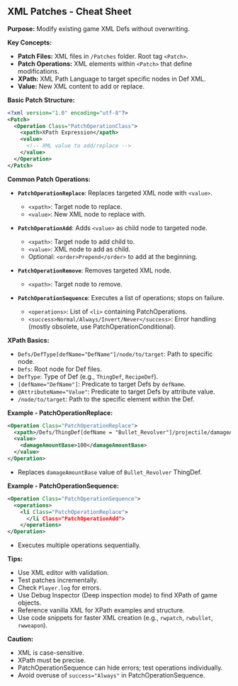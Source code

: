 ## XML Patches - Cheat Sheet

**Purpose:** Modify existing game XML Defs without overwriting.

**Key Concepts:**

- **Patch Files:** XML files in `/Patches` folder. Root tag `<Patch>`.
- **Patch Operations:** XML elements within `<Patch>` that define modifications.
- **XPath:** XML Path Language to target specific nodes in Def XML.
- **Value:**  New XML content to add or replace.

**Basic Patch Structure:**

```xml
<?xml version="1.0" encoding="utf-8"?>
<Patch>
  <Operation Class="PatchOperationClass">
    <xpath>XPath Expression</xpath>
    <value>
      <!-- XML value to add/replace -->
    </value>
  </Operation>
</Patch>
```

**Common Patch Operations:**

- **`PatchOperationReplace`**: Replaces targeted XML node with `<value>`.
    - `<xpath>`: Target node to replace.
    - `<value>`: New XML node to replace with.

- **`PatchOperationAdd`**: Adds `<value>` as child node to targeted node.
    - `<xpath>`: Target node to add child to.
    - `<value>`: XML node to add as child.
    - Optional: `<order>Prepend</order>` to add at the beginning.

- **`PatchOperationRemove`**: Removes targeted XML node.
    - `<xpath>`: Target node to remove.

- **`PatchOperationSequence`**: Executes a list of operations; stops on failure.
    - `<operations>`: List of `<li>` containing PatchOperations.
    - `<success>Normal/Always/Invert/Never</success>`: Error handling (mostly obsolete, use PatchOperationConditional).

**XPath Basics:**

- `Defs/DefType[defName="DefName"]/node/to/target`: Path to specific node.
- `Defs`: Root node for Def files.
- `DefType`: Type of Def (e.g., `ThingDef`, `RecipeDef`).
- `[defName="DefName"]`: Predicate to target Defs by `defName`.
- `@AttributeName="Value"`: Predicate to target Defs by attribute value.
- `/node/to/target`: Path to the specific element within the Def.

**Example - PatchOperationReplace:**

```xml
<Operation Class="PatchOperationReplace">
  <xpath>/Defs/ThingDef[defName = "Bullet_Revolver"]/projectile/damageAmountBase</xpath>
  <value>
    <damageAmountBase>100</damageAmountBase>
  </value>
</Operation>
```
- Replaces `damageAmountBase` value of `Bullet_Revolver` ThingDef.

**Example - PatchOperationSequence:**

```xml
<Operation Class="PatchOperationSequence">
  <operations>
    <li Class="PatchOperationReplace">
      </li Class="PatchOperationAdd">
    </operations>
</Operation>
```
- Executes multiple operations sequentially.

**Tips:**

- Use XML editor with validation.
- Test patches incrementally.
- Check `Player.log` for errors.
- Use Debug Inspector (Deep inspection mode) to find XPath of game objects.
- Reference vanilla XML for XPath examples and structure.
- Use code snippets for faster XML creation (e.g., `rwpatch`, `rwbullet`, `rwweapon`).

**Caution:**

- XML is case-sensitive.
- XPath must be precise.
- PatchOperationSequence can hide errors; test operations individually.
- Avoid overuse of `success="Always"` in PatchOperationSequence.
